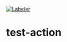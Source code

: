 [![Labeler](https://github.com/robekeane/test-action/actions/workflows/label.yml/badge.svg)](https://github.com/robekeane/test-action/actions/workflows/label.yml)

# test-action
